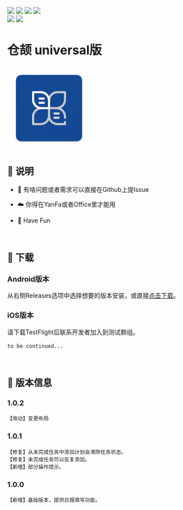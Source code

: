 <img src="https://img.shields.io/github/v/release/Vince-Zhu/CangJie?display_name=tag&color=brightgreen"/> <img src="https://img.shields.io/github/release-date/Vince-Zhu/CangJie?color=brightgreen"/> <img src="https://img.shields.io/badge/support%20platform-Android%20%7C%20iOS-brightgreen"/> <img src="https://img.shields.io/github/downloads/Vince-Zhu/CangJie/total?color=brightgreen"/>  
<img src="https://img.shields.io/badge/flutter-v3.0.4-blue?logo=flutter"/> <img src="https://img.shields.io/badge/dart-v2.17.5-blue?logo=dart"/>
# 仓颉 universal版
<img src="https://github.com/Vince-Zhu/CangJie/blob/main/cangjie_logo.png"/>

## ️️️📣 说明️

- 🙈 有啥问题或者需求可以直接在Github上提Issue

- ☁️ 你得在YanFa或者Office里才能用

- 🤘 Have Fun

<br>

## 🎁 下载
### Android版本
从右侧Releases选项中选择想要的版本安装，或直接[点击下载](https://github.com/Vince-Zhu/CangJie/releases/download/v1.0.2/app-arm64-v8a-release.apk)。
### iOS版本
请下载TestFlight后联系开发者加入到测试群组。

```
to be continued...
```

<br>

## 📃 版本信息

### 1.0.2
```
【改动】变更布局
```
### 1.0.1
```
【修复】从未完成任务中添加计划会清除任务状态。
【修复】未完成任务可以反复添加。
【新增】部分操作提示。
```
### 1.0.0
```
【新增】基础版本，提供日报填写功能。
```
